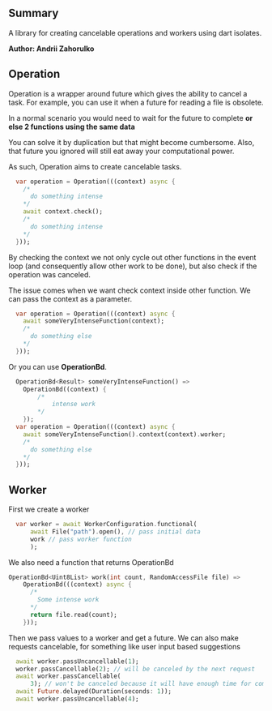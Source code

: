 ## Summary

A library for creating cancelable operations and workers using dart isolates.

**Author: Andrii Zahorulko**

## Operation

Operation is a wrapper around future which gives
the ability to cancel a task.
For example, you can use it when
a future for reading a file is obsolete.

In a normal scenario you would need to
wait for the future to complete **or else
2 functions using the same data**

You can solve it by duplication but that might become
cumbersome. Also, that future you ignored will still eat away
your computational power.

As such, Operation aims to create cancelable tasks.

```dart
  var operation = Operation(((context) async {
    /*
      do something intense
    */
    await context.check();
    /*
      do something intense
    */
  }));
```

By checking the context we not only cycle out other
functions in the event loop (and consequently allow other work to be done), but also check if the operation was canceled.

The issue comes when we want check
context inside other function. We can pass the context as
a parameter.

```dart
  var operation = Operation(((context) async {
    await someVeryIntenseFunction(context);
    /*
      do something else
    */
  }));
```

Or you can use **OperationBd**.

```dart
  OperationBd<Result> someVeryIntenseFunction() =>
    OperationBd((context) {
        /*
            intense work
        */
    });
  var operation = Operation(((context) async {
    await someVeryIntenseFunction().context(context).worker;
    /*
      do something else
    */
  }));
```

## Worker

First we create a worker

```dart
  var worker = await WorkerConfiguration.functional(
      await File("path").open(), // pass initial data
      work // pass worker function
      );
```

We also need a function that returns OperationBd

```dart
OperationBd<Uint8List> work(int count, RandomAccessFile file) =>
    OperationBd(((context) async {
      /*
        Some intense work
      */
      return file.read(count);
    }));
```

Then we pass values to a worker and get a future.
We can also make requests cancelable, for something like
user input based suggestions

```dart
  await worker.passUncancellable(1);
  worker.passCancellable(2); // will be canceled by the next request
  await worker.passCancellable(
      3); // won't be canceled because it will have enough time for completion
  await Future.delayed(Duration(seconds: 1));
  await worker.passUncancellable(4);
```
